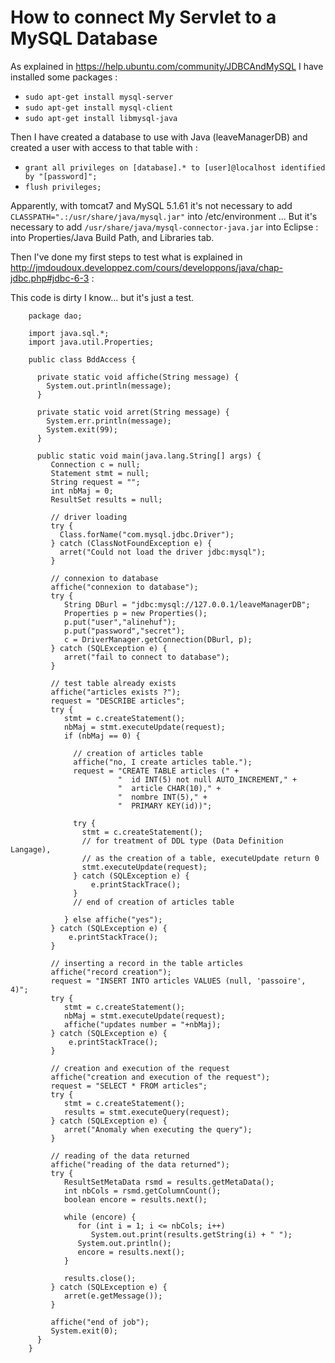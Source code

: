# How to connect My Servlet to a MySQL Database #

As explained in https://help.ubuntu.com/community/JDBCAndMySQL I have installed some packages :
  * `sudo apt-get install mysql-server`
  * `sudo apt-get install mysql-client`
  * `sudo apt-get install libmysql-java`

Then I have created a database to use with Java (leaveManagerDB) and created a user with access to that table with :
  * `grant all privileges on [database].* to [user]@localhost identified by "[password]";`
  * `flush privileges;`

Apparently, with tomcat7 and MySQL 5.1.61 it's not necessary to add `CLASSPATH=".:/usr/share/java/mysql.jar"` into /etc/environment ...
But it's necessary to add `/usr/share/java/mysql-connector-java.jar` into Eclipse : into Properties/Java Build Path, and Libraries tab.

Then I've done my first steps to test what is explained in http://jmdoudoux.developpez.com/cours/developpons/java/chap-jdbc.php#jdbc-6-3 :

This code is dirty I know... but it's just a test.

```
    package dao;
    
    import java.sql.*;
    import java.util.Properties;
    
    public class BddAccess {
    
      private static void affiche(String message) {
        System.out.println(message);
      }
    
      private static void arret(String message) {
        System.err.println(message);
        System.exit(99);
      }
      
      public static void main(java.lang.String[] args) {
         Connection c = null;
         Statement stmt = null;
         String request = "";
         int nbMaj = 0;
         ResultSet results = null;
         
         // driver loading    
         try {
           Class.forName("com.mysql.jdbc.Driver");
         } catch (ClassNotFoundException e) {
           arret("Could not load the driver jdbc:mysql");
         }
    
         // connexion to database
         affiche("connexion to database");
         try {
            String DBurl = "jdbc:mysql://127.0.0.1/leaveManagerDB";
            Properties p = new Properties();
            p.put("user","alinehuf");
            p.put("password","secret");
            c = DriverManager.getConnection(DBurl, p);
         } catch (SQLException e) {
            arret("fail to connect to database");
         }
         
         // test table already exists
         affiche("articles exists ?");
         request = "DESCRIBE articles";         
         try {            
            stmt = c.createStatement();
            nbMaj = stmt.executeUpdate(request);
            if (nbMaj == 0) {
              
              // creation of articles table    
              affiche("no, I create articles table.");
              request = "CREATE TABLE articles (" +
                        "  id INT(5) not null AUTO_INCREMENT," +
                        "  article CHAR(10)," +
                        "  nombre INT(5)," +
                        "  PRIMARY KEY(id))";
              
              try {
                stmt = c.createStatement();
                // for treatment of DDL type (Data Definition Langage), 
                // as the creation of a table, executeUpdate return 0
                stmt.executeUpdate(request);
              } catch (SQLException e) {
                  e.printStackTrace();
              }
              // end of creation of articles table
   
            } else affiche("yes");
         } catch (SQLException e) {
             e.printStackTrace();
         }
         
         // inserting a record in the table articles     
         affiche("record creation");    
         request = "INSERT INTO articles VALUES (null, 'passoire', 4)";
         try {
            stmt = c.createStatement();
            nbMaj = stmt.executeUpdate(request);
            affiche("updates number = "+nbMaj);
         } catch (SQLException e) {
             e.printStackTrace();
         }
         
         // creation and execution of the request    
         affiche("creation and execution of the request");
         request = "SELECT * FROM articles";    
         try {
            stmt = c.createStatement();
            results = stmt.executeQuery(request);
         } catch (SQLException e) {
            arret("Anomaly when executing the query");
         }
         
         // reading of the data returned    
         affiche("reading of the data returned");
         try {
            ResultSetMetaData rsmd = results.getMetaData();
            int nbCols = rsmd.getColumnCount();
            boolean encore = results.next();
    
            while (encore) {
               for (int i = 1; i <= nbCols; i++)
                  System.out.print(results.getString(i) + " ");
               System.out.println();
               encore = results.next();
            }
    
            results.close();
         } catch (SQLException e) {
            arret(e.getMessage());
         }
    
         affiche("end of job");
         System.exit(0);
      }
    }
```